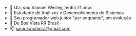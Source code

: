 - 👋 Olá, sou Samuel Wesley, tenho 21 anos
- 👀 Estudante de Análises e Desenvolvimento de Sistemas
- 🌱 Sou programador web junior "por enquanto", em evolução
- 💞️ De Boa Vista RR Brasil
- 📫 samukababora@gmail.com

